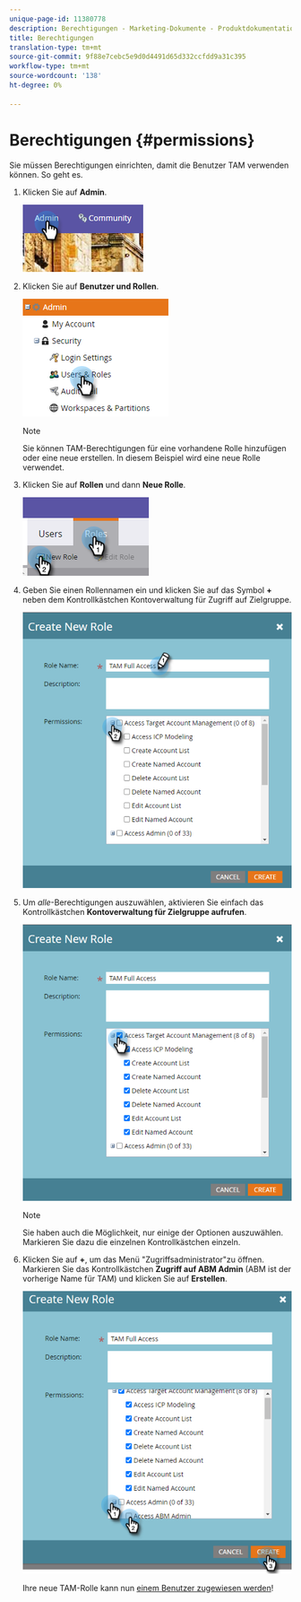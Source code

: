 ```yaml
---
unique-page-id: 11380778
description: Berechtigungen - Marketing-Dokumente - Produktdokumentation
title: Berechtigungen
translation-type: tm+mt
source-git-commit: 9f88e7cebc5e9d0d4491d65d332ccfdd9a31c395
workflow-type: tm+mt
source-wordcount: '138'
ht-degree: 0%

---
```



# Berechtigungen {#permissions}

Sie müssen Berechtigungen einrichten, damit die Benutzer TAM verwenden können. So geht es.

1. Klicken Sie auf **Admin**.

   ![](assets/one-2.png)

1. Klicken Sie auf **Benutzer und Rollen**.

   ![](assets/two-2.png)

   >[!NOTE]
   >
   >Sie können TAM-Berechtigungen für eine vorhandene Rolle hinzufügen oder eine neue erstellen. In diesem Beispiel wird eine neue Rolle verwendet.

1. Klicken Sie auf **Rollen** und dann **Neue Rolle**.

   ![](assets/three-2.png)

1. Geben Sie einen Rollennamen ein und klicken Sie auf das Symbol **+** neben dem Kontrollkästchen Kontoverwaltung für Zugriff auf Zielgruppe.

   ![](assets/permissions-4.png)

1. Um _alle_-Berechtigungen auszuwählen, aktivieren Sie einfach das Kontrollkästchen **Kontoverwaltung für Zielgruppe aufrufen**.

   ![](assets/permissions-5.png)

   >[!NOTE]
   >
   >Sie haben auch die Möglichkeit, nur einige der Optionen auszuwählen. Markieren Sie dazu die einzelnen Kontrollkästchen einzeln.

1. Klicken Sie auf **+**, um das Menü &quot;Zugriffsadministrator&quot;zu öffnen. Markieren Sie das Kontrollkästchen **Zugriff auf ABM Admin** (ABM ist der vorherige Name für TAM) und klicken Sie auf **Erstellen**.

   ![](assets/permissions-6.png)

   Ihre neue TAM-Rolle kann nun [einem Benutzer zugewiesen werden](/help/marketo/product-docs/administration/users-and-roles/managing-user-roles-and-permissions.md#assign-roles-to-a-user)!
